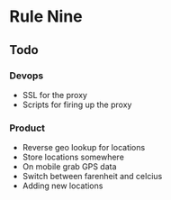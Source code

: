 # Rule Nine

## Todo

### Devops

* SSL for the proxy
* Scripts for firing up the proxy

### Product

* Reverse geo lookup for locations
* Store locations somewhere
* On mobile grab GPS data
* Switch between farenheit and celcius
* Adding new locations
